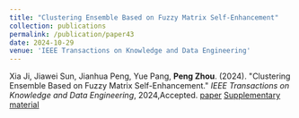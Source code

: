 ```yaml
---
title: "Clustering Ensemble Based on Fuzzy Matrix Self-Enhancement"
collection: publications
permalink: /publication/paper43
date: 2024-10-29
venue: 'IEEE Transactions on Knowledge and Data Engineering'
---
```

Xia Ji, Jiawei Sun, Jianhua Peng, Yue Pang, **Peng Zhou**. (2024). &quot;Clustering Ensemble Based on Fuzzy Matrix Self-Enhancement.&quot; <i>IEEE Transactions on Knowledge and Data Engineering</i>, 2024,Accepted. [paper](http://Doctor-Nobody.github.io/papers/tkde2025.pdf) [Supplementary material](http://Doctor-Nobody.github.io/papers/appendix-tkde2025.pdf) 
